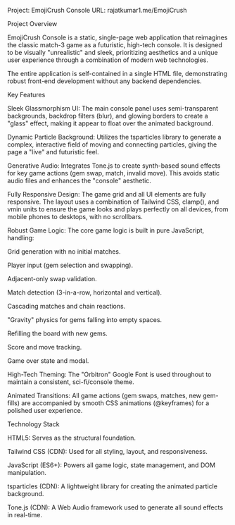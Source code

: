 Project: EmojiCrush Console
URL: rajatkumar1.me/EmojiCrush

Project Overview

EmojiCrush Console is a static, single-page web application that reimagines the classic match-3 game as a futuristic, high-tech console. It is designed to be visually "unrealistic" and sleek, prioritizing aesthetics and a unique user experience through a combination of modern web technologies.

The entire application is self-contained in a single HTML file, demonstrating robust front-end development without any backend dependencies.

Key Features

Sleek Glassmorphism UI: The main console panel uses semi-transparent backgrounds, backdrop filters (blur), and glowing borders to create a "glass" effect, making it appear to float over the animated background.

Dynamic Particle Background: Utilizes the tsparticles library to generate a complex, interactive field of moving and connecting particles, giving the page a "live" and futuristic feel.

Generative Audio: Integrates Tone.js to create synth-based sound effects for key game actions (gem swap, match, invalid move). This avoids static audio files and enhances the "console" aesthetic.

Fully Responsive Design: The game grid and all UI elements are fully responsive. The layout uses a combination of Tailwind CSS, clamp(), and vmin units to ensure the game looks and plays perfectly on all devices, from mobile phones to desktops, with no scrollbars.

Robust Game Logic: The core game logic is built in pure JavaScript, handling:

Grid generation with no initial matches.

Player input (gem selection and swapping).

Adjacent-only swap validation.

Match detection (3-in-a-row, horizontal and vertical).

Cascading matches and chain reactions.

"Gravity" physics for gems falling into empty spaces.

Refilling the board with new gems.

Score and move tracking.

Game over state and modal.

High-Tech Theming: The "Orbitron" Google Font is used throughout to maintain a consistent, sci-fi/console theme.

Animated Transitions: All game actions (gem swaps, matches, new gem-fills) are accompanied by smooth CSS animations (@keyframes) for a polished user experience.

Technology Stack

HTML5: Serves as the structural foundation.

Tailwind CSS (CDN): Used for all styling, layout, and responsiveness.

JavaScript (ES6+): Powers all game logic, state management, and DOM manipulation.

tsparticles (CDN): A lightweight library for creating the animated particle background.

Tone.js (CDN): A Web Audio framework used to generate all sound effects in real-time.

